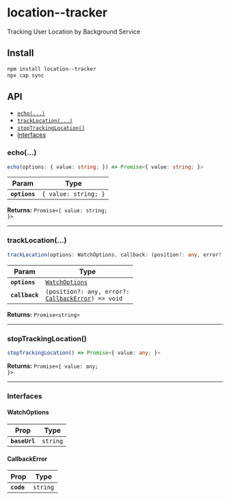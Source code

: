 # location--tracker

Tracking User Location by Background Service

## Install

```bash
npm install location--tracker
npx cap sync
```

## API

<docgen-index>

* [`echo(...)`](#echo)
* [`trackLocation(...)`](#tracklocation)
* [`stopTrackingLocation()`](#stoptrackinglocation)
* [Interfaces](#interfaces)

</docgen-index>

<docgen-api>
<!--Update the source file JSDoc comments and rerun docgen to update the docs below-->

### echo(...)

```typescript
echo(options: { value: string; }) => Promise<{ value: string; }>
```

| Param         | Type                            |
| ------------- | ------------------------------- |
| **`options`** | <code>{ value: string; }</code> |

**Returns:** <code>Promise&lt;{ value: string; }&gt;</code>

--------------------


### trackLocation(...)

```typescript
trackLocation(options: WatchOptions, callback: (position?: any, error?: CallbackError | undefined) => void) => Promise<string>
```

| Param          | Type                                                                                         |
| -------------- | -------------------------------------------------------------------------------------------- |
| **`options`**  | <code><a href="#watchoptions">WatchOptions</a></code>                                        |
| **`callback`** | <code>(position?: any, error?: <a href="#callbackerror">CallbackError</a>) =&gt; void</code> |

**Returns:** <code>Promise&lt;string&gt;</code>

--------------------


### stopTrackingLocation()

```typescript
stopTrackingLocation() => Promise<{ value: any; }>
```

**Returns:** <code>Promise&lt;{ value: any; }&gt;</code>

--------------------


### Interfaces


#### WatchOptions

| Prop          | Type                |
| ------------- | ------------------- |
| **`baseUrl`** | <code>string</code> |


#### CallbackError

| Prop       | Type                |
| ---------- | ------------------- |
| **`code`** | <code>string</code> |

</docgen-api>
